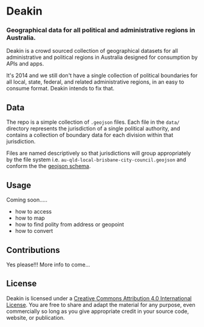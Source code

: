 # Deakin

### Geographical data for all political and administrative regions in Australia.

Deakin is a crowd sourced collection of geographical datasets for all administrative and political regions in Australia designed for consumption by APIs and apps.

It's 2014 and we still don't have a single collection of political boundaries for all local, state, federal, and related administrative regions, in an easy to consume format.  Deakin intends to fix that.

## Data

The repo is a simple collection of `.geojson` files.  Each file in the `data/` directory represents the jurisdiction of a single political authority, and contains a collection of boundary data for each division within that jurisdiction.

Files are named descriptively so that jurisdictions will group appropriately by the file system i.e. `au-qld-local-brisbane-city-council.geojson` and conform the the [geojson schema](http://geojson.org/geojson-spec.html).

## Usage

Coming soon.....

- how to access
- how to map
- how to find polity from address or geopoint
- how to convert

## Contributions

Yes please!!!  More info to come...

## License

Deakin is licensed under a [Creative Commons Attribution 4.0 International License](LICENSE). You are free to share and adapt the material for any purpose, even commercially so long as you give appropriate credit in your source code, website, or publication.